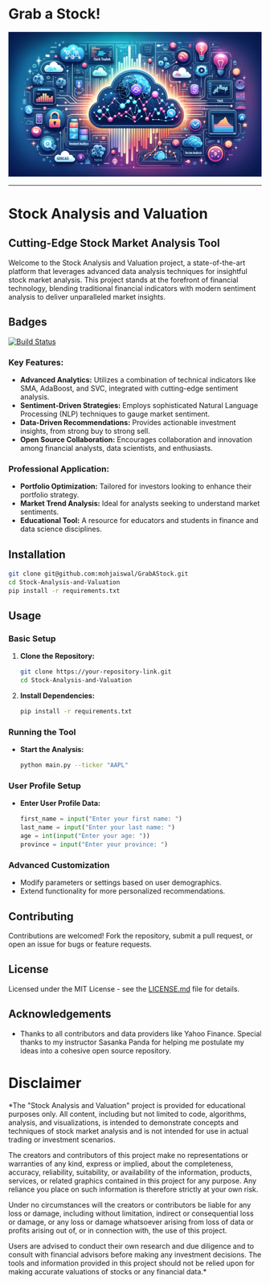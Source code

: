 # Grab a Stock!
![Grab a Stock Header Image](GrabAStockHeader.png)

---

# Stock Analysis and Valuation

## Cutting-Edge Stock Market Analysis Tool

Welcome to the Stock Analysis and Valuation project, a state-of-the-art platform that leverages advanced data analysis techniques for insightful stock market analysis. This project stands at the forefront of financial technology, blending traditional financial indicators with modern sentiment analysis to deliver unparalleled market insights.

## Badges
[![Build Status](https://img.shields.io/badge/Build-Passing-brightgreen)](https://github.com/mohjaiswal/GrabAStock)

### Key Features:
- **Advanced Analytics:** Utilizes a combination of technical indicators like SMA, AdaBoost, and SVC, integrated with cutting-edge sentiment analysis.
- **Sentiment-Driven Strategies:** Employs sophisticated Natural Language Processing (NLP) techniques to gauge market sentiment.
- **Data-Driven Recommendations:** Provides actionable investment insights, from strong buy to strong sell.
- **Open Source Collaboration:** Encourages collaboration and innovation among financial analysts, data scientists, and enthusiasts.

### Professional Application:
- **Portfolio Optimization:** Tailored for investors looking to enhance their portfolio strategy.
- **Market Trend Analysis:** Ideal for analysts seeking to understand market sentiments.
- **Educational Tool:** A resource for educators and students in finance and data science disciplines.

## Installation
```bash
git clone git@github.com:mohjaiswal/GrabAStock.git
cd Stock-Analysis-and-Valuation
pip install -r requirements.txt
```

## Usage

### Basic Setup
1. **Clone the Repository:**
   ```bash
   git clone https://your-repository-link.git
   cd Stock-Analysis-and-Valuation
   ```
2. **Install Dependencies:**
   ```bash
   pip install -r requirements.txt
   ```

### Running the Tool
- **Start the Analysis:**
  ```bash
  python main.py --ticker "AAPL"
  ```

### User Profile Setup
- **Enter User Profile Data:**
  ```python
  first_name = input("Enter your first name: ")
  last_name = input("Enter your last name: ")
  age = int(input("Enter your age: "))
  province = input("Enter your province: ")
  ```

### Advanced Customization
- Modify parameters or settings based on user demographics.
- Extend functionality for more personalized recommendations.

## Contributing
Contributions are welcomed! Fork the repository, submit a pull request, or open an issue for bugs or feature requests.

## License
Licensed under the MIT License - see the [LICENSE.md](LICENSE) file for details.

## Acknowledgements
- Thanks to all contributors and data providers like Yahoo Finance. Special thanks to my instructor Sasanka Panda for helping me postulate my ideas into a cohesive open source repository.

# Disclaimer

*The "Stock Analysis and Valuation" project is provided for educational purposes only. All content, including but not limited to code, algorithms, analysis, and visualizations, is intended to demonstrate concepts and techniques of stock market analysis and is not intended for use in actual trading or investment scenarios.

The creators and contributors of this project make no representations or warranties of any kind, express or implied, about the completeness, accuracy, reliability, suitability, or availability of the information, products, services, or related graphics contained in this project for any purpose. Any reliance you place on such information is therefore strictly at your own risk.

Under no circumstances will the creators or contributors be liable for any loss or damage, including without limitation, indirect or consequential loss or damage, or any loss or damage whatsoever arising from loss of data or profits arising out of, or in connection with, the use of this project.

Users are advised to conduct their own research and due diligence and to consult with financial advisors before making any investment decisions. The tools and information provided in this project should not be relied upon for making accurate valuations of stocks or any financial data.*

